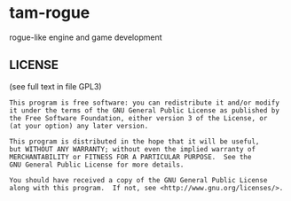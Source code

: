 tam-rogue
=========

rogue-like engine and game development

LICENSE
-------
(see full text in file GPL3)

    This program is free software: you can redistribute it and/or modify                                                                                     
    it under the terms of the GNU General Public License as published by                                                                                     
    the Free Software Foundation, either version 3 of the License, or
    (at your option) any later version.

    This program is distributed in the hope that it will be useful,
    but WITHOUT ANY WARRANTY; without even the implied warranty of
    MERCHANTABILITY or FITNESS FOR A PARTICULAR PURPOSE.  See the
    GNU General Public License for more details.

    You should have received a copy of the GNU General Public License
    along with this program.  If not, see <http://www.gnu.org/licenses/>.
